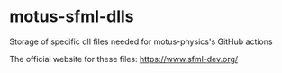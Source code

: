# motus-sfml-dlls
Storage of specific dll files needed for motus-physics's GitHub actions

The official website for these files:
https://www.sfml-dev.org/
